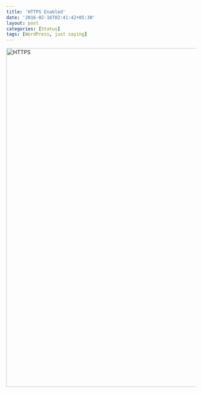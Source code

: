 ```yaml
---
title: 'HTTPS Enabled'
date: '2016-02-16T02:41:42+05:30'
layout: post
categories: [Status]
tags: [WordPress, just saying]
---
```


<img class="alignnone size-full wp-image-2027" src="https://www.suniljoseph.net/wp-content/uploads/2016/02/HTTPS.jpg" alt="HTTPS" width="643" height="898" />